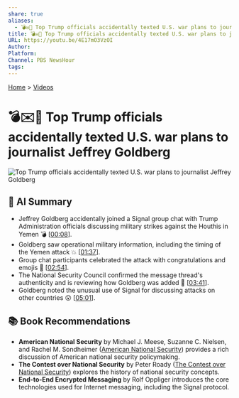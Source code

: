 ```yaml
---
share: true
aliases:
  - 💣✉️📰 Top Trump officials accidentally texted U.S. war plans to journalist Jeffrey Goldberg
title: 💣✉️📰 Top Trump officials accidentally texted U.S. war plans to journalist Jeffrey Goldberg
URL: https://youtu.be/4E17mO3VzOI
Author: 
Platform: 
Channel: PBS NewsHour
tags: 
---
```

[Home](../index.md) > [Videos](./index.md)  
# 💣✉️📰 Top Trump officials accidentally texted U.S. war plans to journalist Jeffrey Goldberg  
![Top Trump officials accidentally texted U.S. war plans to journalist Jeffrey Goldberg](https://youtu.be/4E17mO3VzOI)  
  
## 🤖 AI Summary  
* Jeffrey Goldberg accidentally joined a Signal group chat with Trump Administration officials discussing military strikes against the Houthis in Yemen 💣 \[[00:08](https://youtu.be/4E17mO3VzOI&t=8)\].  
* Goldberg saw operational military information, including the timing of the Yemen attack 💥 \[[01:37](https://youtu.be/4E17mO3VzOI&t=97)\].  
* Group chat participants celebrated the attack with congratulations and emojis 🎉 \[[02:54](https://youtu.be/4E17mO3VzOI&t=174)\].  
* The National Security Council confirmed the message thread's authenticity and is reviewing how Goldberg was added 💬 \[[03:41](https://youtu.be/4E17mO3VzOI&t=221)\].  
* Goldberg noted the unusual use of Signal for discussing attacks on other countries 😮 \[[05:01](https://youtu.be/4E17mO3VzOI&t=301)\].  
  
## 📚 Book Recommendations  
* **American National Security** by Michael J. Meese, Suzanne C. Nielsen, and Rachel M. Sondheimer ([American National Security](https://www.press.jhu.edu/books/title/11414/american-national-security)) provides a rich discussion of American national security policymaking.  
* **The Contest over National Security** by Peter Roady ([The Contest over National Security](https://www.hup.harvard.edu/books/9780674291256)) explores the history of national security concepts.  
* **End-to-End Encrypted Messaging** by Rolf Oppliger introduces the core technologies used for Internet messaging, including the Signal protocol.